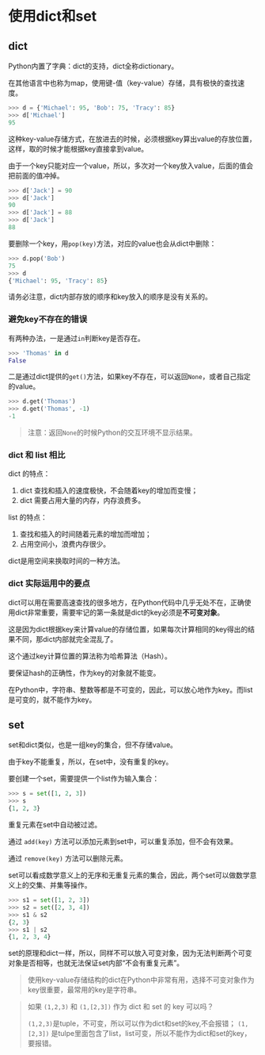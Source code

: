 # 使用dict和set

## dict

Python内置了字典：dict的支持，dict全称dictionary。

在其他语言中也称为map，使用键-值（key-value）存储，具有极快的查找速度。

```python
>>> d = {'Michael': 95, 'Bob': 75, 'Tracy': 85}
>>> d['Michael']
95
```

这种key-value存储方式，在放进去的时候，必须根据key算出value的存放位置，这样，取的时候才能根据key直接拿到value。

由于一个key只能对应一个value，所以，多次对一个key放入value，后面的值会把前面的值冲掉。

```python
>>> d['Jack'] = 90
>>> d['Jack']
90
>>> d['Jack'] = 88
>>> d['Jack']
88
```

要删除一个key，用`pop(key)`方法，对应的value也会从dict中删除：

```python
>>> d.pop('Bob')
75
>>> d
{'Michael': 95, 'Tracy': 85}
```

请务必注意，dict内部存放的顺序和key放入的顺序是没有关系的。

### 避免key不存在的错误

有两种办法，一是通过`in`判断key是否存在。

```python
>>> 'Thomas' in d
False
```

二是通过dict提供的`get()`方法，如果key不存在，可以返回`None`，或者自己指定的value。

```python
>>> d.get('Thomas')
>>> d.get('Thomas', -1)
-1
```

> 注意：返回`None`的时候Python的交互环境不显示结果。

### dict 和 list 相比

dict 的特点：

1. dict 查找和插入的速度极快，不会随着key的增加而变慢；
2. dict 需要占用大量的内存，内存浪费多。

list 的特点：

1. 查找和插入的时间随着元素的增加而增加；
2. 占用空间小，浪费内存很少。

dict是用空间来换取时间的一种方法。

### dict 实际运用中的要点

dict可以用在需要高速查找的很多地方，在Python代码中几乎无处不在，正确使用dict非常重要，需要牢记的第一条就是dict的key必须是**不可变对象**。

这是因为dict根据key来计算value的存储位置，如果每次计算相同的key得出的结果不同，那dict内部就完全混乱了。

这个通过key计算位置的算法称为哈希算法（Hash）。

要保证hash的正确性，作为key的对象就不能变。

在Python中，字符串、整数等都是不可变的，因此，可以放心地作为key。而list是可变的，就不能作为key。

## set

set和dict类似，也是一组key的集合，但不存储value。

由于key不能重复，所以，在set中，没有重复的key。

要创建一个set，需要提供一个list作为输入集合：

```python
>>> s = set([1, 2, 3])
>>> s
{1, 2, 3}
```

重复元素在set中自动被过滤。

通过 `add(key)` 方法可以添加元素到set中，可以重复添加，但不会有效果。

通过 `remove(key)` 方法可以删除元素。

set可以看成数学意义上的无序和无重复元素的集合，因此，两个set可以做数学意义上的交集、并集等操作。

```python
>>> s1 = set([1, 2, 3])
>>> s2 = set([2, 3, 4])
>>> s1 & s2
{2, 3}
>>> s1 | s2
{1, 2, 3, 4}
```

set的原理和dict一样，所以，同样不可以放入可变对象，因为无法判断两个可变对象是否相等，也就无法保证set内部“不会有重复元素”。

> 使用key-value存储结构的dict在Python中非常有用，选择不可变对象作为key很重要，最常用的key是字符串。

> 如果 `(1,2,3)` 和 `(1,[2,3])` 作为 dict 和 set 的 key 可以吗？
> 
> `(1,2,3)`是tuple，不可变，所以可以作为dict和set的key,不会报错；
> `(1,[2,3])` 是tulpe里面包含了list，list可变，所以不能作为dict和set的key，要报错。
